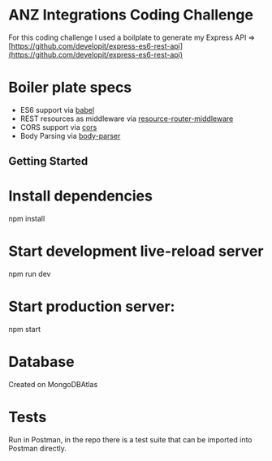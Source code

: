 ANZ Integrations Coding Challenge
==================================

For this coding challenge I used a boilplate to generate my Express API => [https://github.com/developit/express-es6-rest-api](https://github.com/developit/express-es6-rest-api)


# Boiler plate specs
- ES6 support via [babel](https://babeljs.io)
- REST resources as middleware via [resource-router-middleware](https://github.com/developit/resource-router-middleware)
- CORS support via [cors](https://github.com/troygoode/node-cors)
- Body Parsing via [body-parser](https://github.com/expressjs/body-parser)

Getting Started
---------------
# Install dependencies
npm install

# Start development live-reload server
npm run dev

# Start production server:
npm start

# Database
Created on MongoDBAtlas

# Tests
Run in Postman, in the repo there is a test suite that can be imported into Postman directly.
